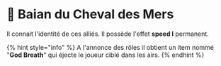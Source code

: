 # 🌊 Baian du Cheval des Mers

Il connait l'identité de ces alliés.                                                                                                  Il possède l'effet **speed I** permanent.

{% hint style="info" %}
A l'annonce des rôles il obtient un item nommé "**God Breath**" qui éjecte le joueur ciblé dans les airs.
{% endhint %}
